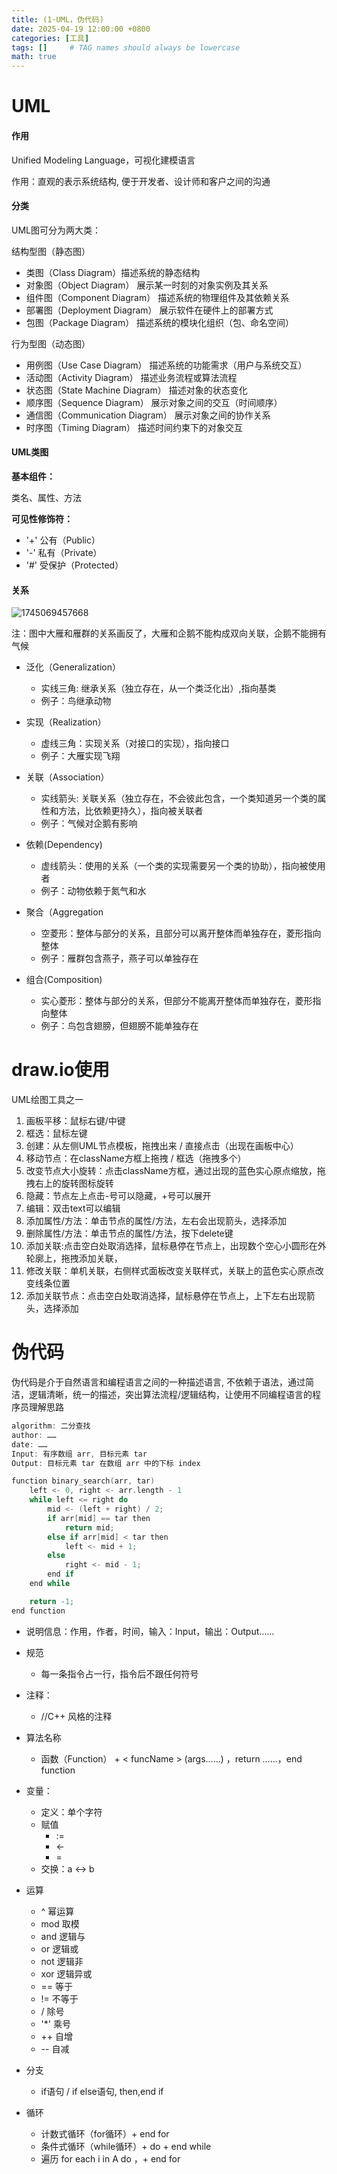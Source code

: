 ```yaml
---
title: (1·UML，伪代码)
date: 2025-04-19 12:00:00 +0800
categories: [工具]
tags: []     # TAG names should always be lowercase
math: true
---
```

# UML

#### 作用

Unified Modeling Language，可视化建模语言

作用：直观的表示系统结构, 便于开发者、设计师和客户之间的沟通

#### 分类

UML图可分为两大类：

结构型图（静态图）

* 类图（Class Diagram）描述系统的静态结构
* 对象图（Object Diagram）	展示某一时刻的对象实例及其关系
* 组件图（Component Diagram）	描述系统的物理组件及其依赖关系
* 部署图（Deployment Diagram）	展示软件在硬件上的部署方式
* 包图（Package Diagram）	描述系统的模块化组织（包、命名空间）

行为型图（动态图）

* 用例图（Use Case Diagram）	描述系统的功能需求（用户与系统交互）
* 活动图（Activity Diagram）	描述业务流程或算法流程
* 状态图（State Machine Diagram）	描述对象的状态变化
* 顺序图（Sequence Diagram）	展示对象之间的交互（时间顺序）
* 通信图（Communication Diagram）	展示对象之间的协作关系
* 时序图（Timing Diagram）	描述时间约束下的对象交互

#### UML类图

**基本组件：**

类名、属性、方法

**可见性修饰符：**

* '+' 公有（Public）
* '-' 私有（Private）
* '#' 受保护（Protected）

#### 关系

![1745069457668](/assets/img/blog/Tool/UML图.png)

注：图中大雁和雁群的关系画反了，大雁和企鹅不能构成双向关联，企鹅不能拥有气候

* 泛化（Generalization）
  * 实线三角: 继承关系（独立存在，从一个类泛化出）,指向基类
  * 例子：鸟继承动物
* 实现（Realization）
  * 虚线三角：实现关系（对接口的实现），指向接口
  * 例子：大雁实现飞翔

* 关联（Association）
  * 实线箭头: 关联关系（独立存在，不会彼此包含，一个类知道另一个类的属性和方法，比依赖更持久），指向被关联者
  * 例子：气候对企鹅有影响
* 依赖(Dependency)
  * 虚线箭头：使用的关系（一个类的实现需要另一个类的协助），指向被使用者
  * 例子：动物依赖于氮气和水

* 聚合（Aggregation
  * 空菱形：整体与部分的关系，且部分可以离开整体而单独存在，菱形指向整体
  * 例子：雁群包含燕子，燕子可以单独存在
* 组合(Composition)
  * 实心菱形：整体与部分的关系，但部分不能离开整体而单独存在，菱形指向整体
  * 例子：鸟包含翅膀，但翅膀不能单独存在

# draw.io使用

UML绘图工具之一

1. 画板平移：鼠标右键/中键
2. 框选：鼠标左键
3. 创建：从左侧UML节点模板，拖拽出来 / 直接点击（出现在画板中心）
4. 移动节点：在className方框上拖拽 / 框选（拖拽多个）
5. 改变节点大小旋转：点击className方框，通过出现的蓝色实心原点缩放，拖拽右上的旋转图标旋转
6. 隐藏：节点左上点击-号可以隐藏，+号可以展开
7. 编辑：双击text可以编辑
8. 添加属性/方法：单击节点的属性/方法，左右会出现箭头，选择添加
9. 删除属性/方法：单击节点的属性/方法，按下delete键
10. 添加关联:点击空白处取消选择，鼠标悬停在节点上，出现数个空心小圆形在外轮廓上，拖拽添加关联，
11. 修改关联：单机关联，右侧样式面板改变关联样式，关联上的蓝色实心原点改变线条位置
12. 添加关联节点：点击空白处取消选择，鼠标悬停在节点上，上下左右出现箭头，选择添加

# 伪代码

伪代码是介于自然语言和编程语言之间的一种描述语言, 不依赖于语法，通过简洁，逻辑清晰，统一的描述，突出算法流程/逻辑结构，让使用不同编程语言的程序员理解思路

```c++
algorithm: 二分查找
author: ……
date: ……
Input: 有序数组 arr, 目标元素 tar
Output: 目标元素 tar 在数组 arr 中的下标 index

function binary_search(arr, tar)
    left <- 0, right <- arr.length - 1
    while left <= right do
        mid <- (left + right) / 2;
        if arr[mid] == tar then
            return mid;
        else if arr[mid] < tar then
            left <- mid + 1;
        else
            right <- mid - 1;
        end if
    end while

    return -1;
end function
```

* 说明信息：作用，作者，时间，输入：Input，输出：Output……

* 规范
  * 每一条指令占一行，指令后不跟任何符号
* 注释：
  * //C++ 风格的注释
* 算法名称
  * 函数（Function） + < funcName > (args……) ，return ……，end function
* 变量：
  * 定义：单个字符
  * 赋值
    * :=
    * <-
    * =
  * 交换：a <-> b
* 运算
  * ^ 幂运算
  * mod 取模
  * and 逻辑与
  * or 逻辑或
  * not 逻辑非
  * xor 逻辑异或
  * == 等于
  * != 不等于
  * / 除号
  * '*' 乘号
  * ++ 自增
  * -- 自减
* 分支
  * if语句 / if else语句, then,end if
* 循环
  * 计数式循环（for循环）+ end for
  * 条件式循环（while循环）+ do + end while
  * 遍历 for each i in A do ，+ end for
